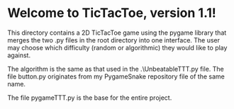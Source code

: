 # Welcome to TicTacToe, version 1.1!

This directory contains a 2D TicTacToe game using the pygame library that merges the two .py files in the root directory into one interface.
The user may choose which difficulty (random or algorithmic) they would like to play against.

The algorithm is the same as that used in the .\UnbeatableTTT.py file.
The file button.py originates from my PygameSnake repository file of the same name.

The file pygameTTT.py is the base for the entire project. 
